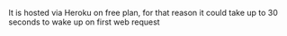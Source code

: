 It is hosted via Heroku on free plan, for that reason it could take up to 30 seconds to wake up on first web request
